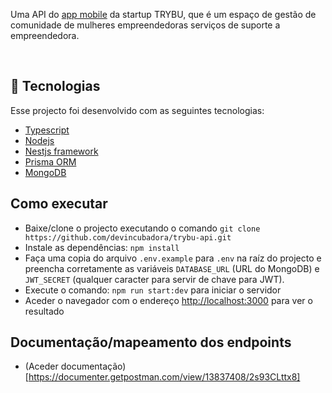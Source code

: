 Uma API do [app mobile](https://github.com/devincubadora/trybu-mobile) da startup TRYBU, que é um espaço de gestão de comunidade de mulheres empreendedoras serviços de suporte a empreendedora.

<br>

## 🚀 Tecnologias

Esse projecto foi desenvolvido com as seguintes tecnologias:

- [Typescript](https://www.typescriptlang.org/)
- [Nodejs](https://nodejs.org/)
- [Nestjs framework](https://nestjs.com/)
- [Prisma ORM](https://www.prisma.io/)
- [MongoDB](https://mongodb.com)

## Como executar

- Baixe/clone o projecto executando o comando `git clone https://github.com/devincubadora/trybu-api.git`
- Instale as dependências: `npm install`
- Faça uma copia do arquivo `.env.example` para `.env` na raíz do projecto e preencha corretamente as variáveis `DATABASE_URL` (URL do MongoDB) e `JWT_SECRET` (qualquer caracter para servir de chave para JWT).
- Execute o comando: `npm run start:dev` para iniciar o servidor
- Aceder o navegador com o endereço [http://localhost:3000](http://localhost:3000) para ver o resultado

## Documentação/mapeamento dos endpoints

- (Aceder documentação)[https://documenter.getpostman.com/view/13837408/2s93CLttx8]
